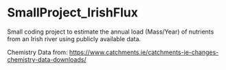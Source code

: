 # SmallProject_IrishFlux
Small coding project to estimate the annual load (Mass/Year) of nutrients from an Irish river using publicly available data.

Chemistry Data from:
https://www.catchments.ie/catchments-ie-changes-chemistry-data-downloads/


